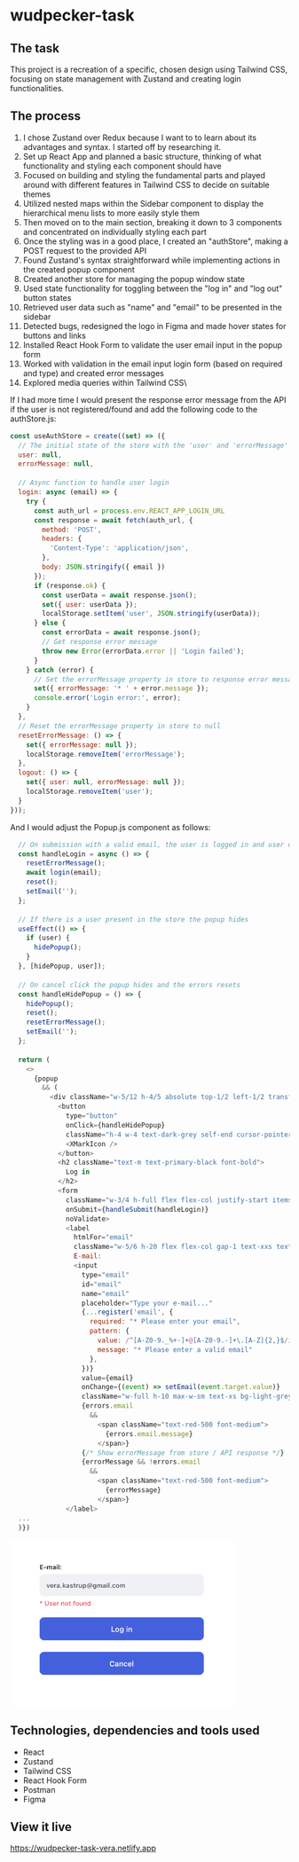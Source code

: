 # wudpecker-task

## The task

This project is a recreation of a specific, chosen design using Tailwind CSS, focusing on state management with Zustand and creating login functionalities.

## The process

1. I chose Zustand over Redux because I want to to learn about its advantages and syntax. I started off by researching it.
2. Set up React App and planned a basic structure, thinking of what functionality and styling each component should have
3. Focused on building and styling the fundamental parts and played around with different features in Tailwind CSS to decide on suitable themes
4. Utilized nested maps within the Sidebar component to display the hierarchical menu lists to more easily style them
5. Then moved on to the main section, breaking it down to 3 components and concentrated on individually styling each part
6. Once the styling was in a good place, I created an "authStore", making a POST request to the provided API
7. Found Zustand's syntax straightforward while implementing actions in the created popup component
8. Created another store for managing the popup window state
9.  Used state functionality for toggling between the "log in" and "log out" button states
10. Retrieved user data such as "name" and "email" to be presented in the sidebar
11. Detected bugs, redesigned the logo in Figma and made hover states for buttons and links
12. Installed React Hook Form to validate the user email input in the popup form 
13. Worked with validation in the email input login form (based on required and type) and created error messages
14. Explored media queries within Tailwind CSS\

If I had more time I would present the response error message from the API if the user is not registered/found and add the following code to the authStore.js:

```javascript
const useAuthStore = create((set) => ({
  // The initial state of the store with the 'user' and 'errorMessage' properties set to null
  user: null,
  errorMessage: null,

  // Async function to handle user login
  login: async (email) => {
    try {
      const auth_url = process.env.REACT_APP_LOGIN_URL
      const response = await fetch(auth_url, {
        method: 'POST',
        headers: {
          'Content-Type': 'application/json',
        },
        body: JSON.stringify({ email })
      });
      if (response.ok) {
        const userData = await response.json();
        set({ user: userData });
        localStorage.setItem('user', JSON.stringify(userData));
      } else {
        const errorData = await response.json();
        // Get response error message
        throw new Error(errorData.error || 'Login failed');
      }
    } catch (error) {
      // Set the errorMessage property in store to response error message
      set({ errorMessage: '* ' + error.message });
      console.error('Login error:', error);
    }
  },
  // Reset the errorMessage property in store to null
  resetErrorMessage: () => {
    set({ errorMessage: null });
    localStorage.removeItem('errorMessage');
  },
  logout: () => {
    set({ user: null, errorMessage: null });
    localStorage.removeItem('user');
  }
}));
```
And I would adjust the Popup.js component as follows:
```javascript
  // On submission with a valid email, the user is logged in and user data can be retrieved from the store
  const handleLogin = async () => {
    resetErrorMessage();
    await login(email);
    reset();
    setEmail('');
  };

  // If there is a user present in the store the popup hides
  useEffect(() => {
    if (user) {
      hidePopup();
    }
  }, [hidePopup, user]);
  
  // On cancel click the popup hides and the errors resets
  const handleHidePopup = () => {
    hidePopup();
    reset();
    resetErrorMessage();
    setEmail('');
  };

  return (
    <>
      {popup
        && (
          <div className="w-5/12 h-4/5 absolute top-1/2 left-1/2 transform -translate-x-1/2 -translate-y-1/2 bg-primary-white flex flex-col justify-start items-center gap-10 m-auto rounded-4xl shadow-3xl z-30 p-5 sm:w-10/12 lg:w-8/12">
            <button
              type="button"
              onClick={handleHidePopup}
              className="h-4 w-4 text-dark-grey self-end cursor-pointer hover:text-primary-black">
              <XMarkIcon />
            </button>
            <h2 className="text-m text-primary-black font-bold">
              Log in
            </h2>
            <form
              className="w-3/4 h-full flex flex-col justify-start items-center gap-3 group"
              onSubmit={handleSubmit(handleLogin)}
              noValidate>
              <label
                htmlFor="email"
                className="w-5/6 h-20 flex flex-col gap-1 text-xxs text-primary-black font-semibold mb-1">
                E-mail:
                <input
                  type="email"
                  id="email"
                  name="email"
                  placeholder="Type your e-mail..."
                  {...register('email', { 
                    required: "* Please enter your email",
                    pattern: {
                      value: /^[A-Z0-9._%+-]+@[A-Z0-9.-]+\.[A-Z]{2,}$/i,
                      message: "* Please enter a valid email"
                    },
                  })} 
                  value={email}
                  onChange={(event) => setEmail(event.target.value)}
                  className="w-full h-10 max-w-sm text-xs bg-light-grey px-3 rounded-lg text-xxs text-dark-grey font-semibold focus:outline-none" />
                  {errors.email
                    && 
                      <span className="text-red-500 font-medium">
                        {errors.email.message}
                      </span>}
                  {/* Show errorMessage from store / API response */}
                  {errorMessage && !errors.email
                    && 
                      <span className="text-red-500 font-medium">
                        {errorMessage} 
                      </span>}
              </label>
  ...
  )})
``` 
<img width="403" alt="Skärmavbild 2023-11-26 kl  18 33 13" src="/code/public/readme-demo.png">

## Technologies, dependencies and tools used

- React
- Zustand
- Tailwind CSS
- React Hook Form
- Postman
- Figma

## View it live

https://wudpecker-task-vera.netlify.app
